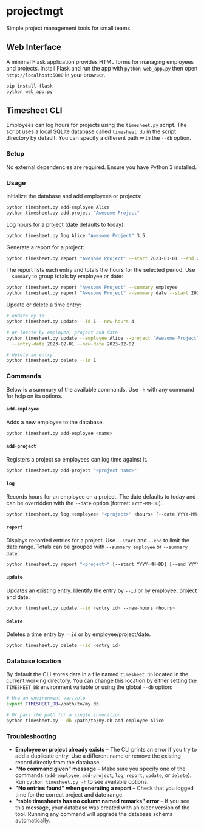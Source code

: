 # projectmgt

Simple project management tools for small teams.

## Web Interface

A minimal Flask application provides HTML forms for managing employees and
projects. Install Flask and run the app with `python web_app.py` then open
`http://localhost:5000` in your browser.

```bash
pip install flask
python web_app.py
```

## Timesheet CLI

Employees can log hours for projects using the `timesheet.py` script. The script uses a local SQLite database called `timesheet.db` in the script directory by default. You can specify a different path with the `--db` option.

### Setup

No external dependencies are required. Ensure you have Python 3 installed.

### Usage

Initialize the database and add employees or projects:

```bash
python timesheet.py add-employee Alice
python timesheet.py add-project "Awesome Project"
```

Log hours for a project (date defaults to today):

```bash
python timesheet.py log Alice "Awesome Project" 3.5
```

Generate a report for a project:

```bash
python timesheet.py report "Awesome Project" --start 2023-01-01 --end 2023-01-31
```

The report lists each entry and totals the hours for the selected period. Use `--summary` to group totals by employee or date:

```bash
python timesheet.py report "Awesome Project" --summary employee
python timesheet.py report "Awesome Project" --summary date --start 2023-01-01 --end 2023-01-31
```

Update or delete a time entry:

```bash
# update by id
python timesheet.py update --id 1 --new-hours 4

# or locate by employee, project and date
python timesheet.py update --employee Alice --project "Awesome Project" \
  --entry-date 2023-02-01 --new-date 2023-02-02

# delete an entry
python timesheet.py delete --id 1
```

### Commands

Below is a summary of the available commands. Use `-h` with any command for help on its options.

#### `add-employee`

Adds a new employee to the database.

```bash
python timesheet.py add-employee <name>
```

#### `add-project`

Registers a project so employees can log time against it.

```bash
python timesheet.py add-project "<project name>"
```

#### `log`

Records hours for an employee on a project. The date defaults to today and can be overridden with the `--date` option (format: `YYYY-MM-DD`).

```bash
python timesheet.py log <employee> "<project>" <hours> [--date YYYY-MM-DD]
```

#### `report`

Displays recorded entries for a project. Use `--start` and `--end` to limit the date range. Totals can be grouped with `--summary employee` or `--summary date`.

```bash
python timesheet.py report "<project>" [--start YYYY-MM-DD] [--end YYYY-MM-DD] [--summary employee|date]
```

#### `update`

Updates an existing entry. Identify the entry by `--id` or by employee, project and date.

```bash
python timesheet.py update --id <entry id> --new-hours <hours>
```

#### `delete`

Deletes a time entry by `--id` or by employee/project/date.

```bash
python timesheet.py delete --id <entry id>
```

### Database location

By default the CLI stores data in a file named `timesheet.db` located in the current working directory. You can change this location by either setting the `TIMESHEET_DB` environment variable or using the global `--db` option:

```bash
# Use an environment variable
export TIMESHEET_DB=/path/to/my.db

# Or pass the path for a single invocation
python timesheet.py --db /path/to/my.db add-employee Alice
```

### Troubleshooting

* **Employee or project already exists** – The CLI prints an error if you try to add a duplicate entry. Use a different name or remove the existing record directly from the database.
* **"No command given" message** – Make sure you specify one of the commands (`add-employee`, `add-project`, `log`, `report`, `update`, or `delete`). Run `python timesheet.py -h` to see available options.
* **"No entries found" when generating a report** – Check that you logged time for the correct project and date range.
* **"table timesheets has no column named remarks" error** – If you see this message, your database was created with an older version of the tool. Running any command will upgrade the database schema automatically.
